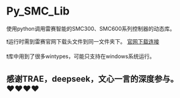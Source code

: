 # Py_SMC_Lib

使用python调用雷赛智能的SMC300、SMC600系列控制器的动态库。

❗运行时需到雷赛官网下载头文件到同一文件夹下。 [官网下载连接](https://www.leisai.com/cn/cpzx/info_34_itemid_3340_lcid_132_lcids_140.html)

❗库中用到了很多wintypes，可能只支持在windows系统运行。

## 感谢TRAE，deepseek，文心一言的深度参与。♥♥♥♥
